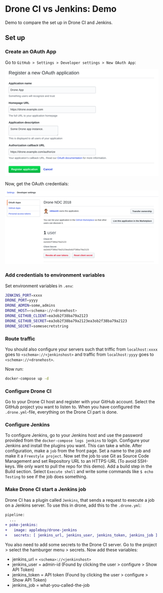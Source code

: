 # Drone CI vs Jenkins: Demo

Demo to compare the set up in Drone CI and Jenkins.

## Set up

### Create an OAuth App
Go to `GitHub > Settings > Developer settings > New OAuth App`:

![Create OAuth app on GitHub](create-oauth-app-github.png)

Now, get the OAuth credentials:

![OAuth credentials](get-secrets-from-oauth-app.png)

### Add credentials to environment variables
Set environment variables in `.env`:

```bash
JENKINS_PORT=xxxx
DRONE_PORT=yyyy
DRONE_ADMIN=some,admins
DRONE_HOST=<schema>://<dronehost>
DRONE_GITHUB_CLIENT=ea3ob2f38ba79a2123
DRONE_GITHUB_SECRET=ea3ob2f38ba79a2123ea3ob2f38ba79a2123
DRONE_SECRET=somesecretstring
```

### Route traffic
You should also configure your servers such that triffic from `localhost:xxxx` goes to `<schema>://<jenkinshost>` and traffic from `localhost:yyyy` goes to `<schema>://<dronehost>`.

Now run:

```bash
docker-compose up -d
```

### Configure Drone CI
Go to your Drone CI host and register with your GitHub account. Select the GitHub project you want to listen to. When you have configured the `.drone.yml`-file, everything on the Drone CI part is done.

### Configure Jenkins
To configure Jenkins, go to your Jenkins host and use the password provided from the `docker-compose logs jenkins` to login. Configure your Jenkins and install the plugins you want. This can take a while. After configuration, make a `job` from the front page. Set a name to the job and make it a `Freestyle project`. Now set the job to use Git as Source Code Management and set Repository URL to an HTTPS-URL (To avoid SSH-keys. We only want to pull the repo for this demo). Add a build step in the Build section. Select `Execute shell` and write some commands like `$ echo Testing` to see if the job does something.

### Make Drone CI start a Jenkins job
Drone CI has a plugin called `Jenkins`, that sends a request to execute a job on a Jenkins server. To use this in drone, add this to the `.drone.yml`:

```diff
pipeline:
  ...
+ poke-jenkins:
+   image: appleboy/drone-jenkins
+   secrets: [ jenkins_url, jenkins_user, jenkins_token, jenkins_job ]
```

You also need to add some secrets to the Drone CI server. Go to the project > select the hamburger menu > secrets. Now add these variables:

- jenkins_url = `<schema>://<jenkinshost>`
- jenkins_user = admin-id (Found by clicking the user > configure > Show API Token)
- jenkins_token = API token (Found by clicking the user > configure > Show API Token)
- jenkins_job = what-you-called-the-job
